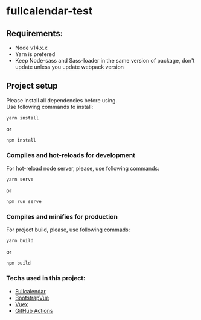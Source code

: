 # fullcalendar-test

## Requirements:

- Node v14.x.x
- Yarn is prefered
- Keep Node-sass and Sass-loader in the same version of package, don't update unless you update webpack version

## Project setup

Please install all dependencies before using.  
Use following commands to install:

```
yarn install
```

or

```
npm install
```

### Compiles and hot-reloads for development

For hot-reload node server, please, use following commands:

```
yarn serve
```

or

```
npm run serve
```

### Compiles and minifies for production

For project build, please, use following commads:

```
yarn build
```

or

```
npm build
```

### Techs used in this project:
- [Fullcalendar](https://fullcalendar.io/)
- [BootstrapVue](https://bootstrap-vue.org/)
- [Vuex](https://v3.vuex.vuejs.org/)
- [GitHub Actions](https://github.com/features/actions)